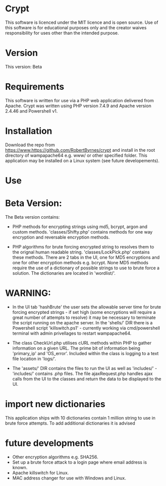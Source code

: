 # Crypt
This software is licenced under the MIT licence and is open source.
Use of this software is for educational purposes only and the creator waives
responsibility for uses other than the intended purpose.

# Version
This version: Beta

# Requirements
This software is written for use via a PHP web application delivered from Apache.
Crypt was written using PHP version 7.4.9 and Apache version 2.4.46 and Powershell v1.

# Installation
Download the repo from https://www.https://github.com/RobertByrnes/crypt and install in
the root directory of wampapache64 e.g. www/ or other specified folder. This application
may be installed on a Linux system (see future developements).

# Use
# Beta Version:
The Beta version contains:

- PHP methods for encrypting strings using md5, bcrypt, argon and
custom methods. 'classes/Shifty.php' contains methods for one way encryption and reversable
encryption methods.

- PHP algorithms for brute forcing encrypted string to resolves them to the orignal human
readable string. 'classes/LockPick.php' contains these methods. There are 2 tabs in the UI, one
for MD5 encryptions and one for other encryption methods e.g. bcrypt. None MD5 methods require the
use of a dictionary of possible strings to use to brute force a solution. The dictionaries are located
in 'wordlist/'.

# WARNING:
- In the UI tab 'hashBrute' the user sets the allowable server time for brute forcing
encrypted strings - if set high (some encryptions will require a great number of attempts to 
resolve) it may be necessary to terminate the script running on the apache server.  In the 'shells/'
DIR there is a Powershell script 'killswitch.ps1' - currently working via cmd/powershell terminal with
admin privellages to restart wampapache64.

- The class CheckUrl.php utilises cURL methods within PHP to gather information on a given URL.
The prime bit of information being 'primary_ip' and 'OS_error'. Included within the class is
logging to a text file location in 'logs/'.

- The 'assets/' DIR contains the files to run the UI as well as 'includes/' - 'includes/' contains
.php files. The file ajaxRequest.php handles ajax calls from the UI to the classes and return the data
to be displayed to the UI.

# import new dictionaries
This application ships with 10 dictionaries contain 1 million string to use in brute force attempts.
To add additional dictionaries it is advised 
# future developments
- Other encryption algorithms e.g. SHA256.
- Set up a brute force attack to a login page where email address is known.
- Apache killswitch for Linux.
- MAC address changer for use with Windows and Linux.




